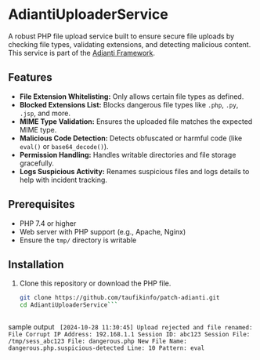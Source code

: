 # AdiantiUploaderService

A robust PHP file upload service built to ensure secure file uploads by checking file types, validating extensions, and detecting malicious content. This service is part of the [Adianti Framework](https://www.adiantiframework.com.br).

## Features

- **File Extension Whitelisting:** Only allows certain file types as defined.
- **Blocked Extensions List:** Blocks dangerous file types like `.php`, `.py`, `.jsp`, and more.
- **MIME Type Validation:** Ensures the uploaded file matches the expected MIME type.
- **Malicious Code Detection:** Detects obfuscated or harmful code (like `eval()` or `base64_decode()`).
- **Permission Handling:** Handles writable directories and file storage gracefully.
- **Logs Suspicious Activity:** Renames suspicious files and logs details to help with incident tracking.

## Prerequisites

- PHP 7.4 or higher
- Web server with PHP support (e.g., Apache, Nginx)
- Ensure the `tmp/` directory is writable

## Installation

1. Clone this repository or download the PHP file.
   ```bash
   git clone https://github.com/taufikinfo/patch-adianti.git
   cd AdiantiUploaderService```
   
   

sample output
	```	
	[2024-10-28 11:30:45] Upload rejected and file renamed: File Corrupt
	IP Address: 192.168.1.1
	Session ID: abc123
	Session File: /tmp/sess_abc123
	File: dangerous.php
	New File Name: dangerous.php.suspicious-detected
	Line: 10
	Pattern: eval
	```